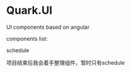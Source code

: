 # Quark.UI

UI components based on angular

components list:

schedule


项目结束后我会着手整理组件，暂时只有schedule

